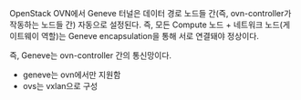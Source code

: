 OpenStack OVN에서 Geneve 터널은 데이터 경로 노드들 간(즉, ovn-controller가 작동하는 노드들 간) 자동으로 설정된다. 즉, 모든 Compute 노드 + 네트워크 노드(게이트웨이 역할)는 Geneve encapsulation을 통해 서로 연결돼야 정상이다.

즉, Geneve는 ovn-controller 간의 통신망이다.
- geneve는 ovn에서만 지원함
- ovs는 vxlan으로 구성